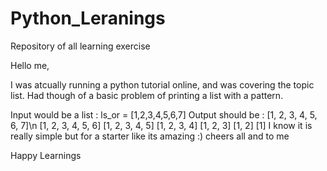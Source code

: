 # Python_Leranings
Repository of all learning exercise 

Hello me,

I was atcually running a python tutorial online, and was covering the topic list.
Had though of a basic problem of printing a list with a pattern.

Input would be a list :
   ls_or = [1,2,3,4,5,6,7]
Output should be :
  [1, 2, 3, 4, 5, 6, 7]\n
  [1, 2, 3, 4, 5, 6]
  [1, 2, 3, 4, 5]
  [1, 2, 3, 4]
  [1, 2, 3]
  [1, 2]
  [1]
I know it is really simple but for a starter like its amazing :) cheers all and to me

Happy Learnings
